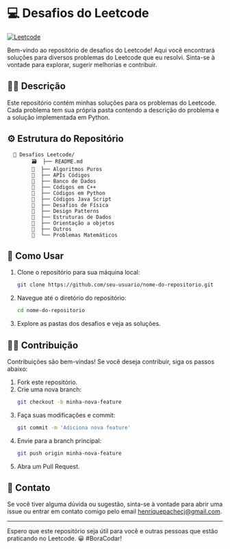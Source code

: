 # 💻 Desafios do Leetcode
[![Leetcode](https://img.shields.io/badge/-Leetcode-FFA116?style=for-the-badge&logo=leetcode&logoColor=white)](https://leetcode.com) &nbsp;

Bem-vindo ao repositório de desafios do Leetcode! Aqui você encontrará soluções para diversos problemas do Leetcode que eu resolvi. Sinta-se à vontade para explorar, sugerir melhorias e contribuir.

## 👨‍💻 Descrição

Este repositório contém minhas soluções para os problemas do Leetcode. Cada problema tem sua própria pasta contendo a descrição do problema e a solução implementada em Python.

## ⚙️ Estrutura do Repositório

      📂 Desafios Leetcode/
            🗃️  ├── README.md
            📁  ├── Algoritmos Puros
            📁  ├── APIs Códigos
            📁  ├── Banco de Dados
            📁  ├── Códigos em C++
            📁  ├── Códigos em Python
            📁  ├── Códigos Java Script
            📁  ├── Desafios de Física
            📁  ├── Design Patterns
            📁  ├── Estruturas de Dados
            📁  ├── Orientação a objetos
            📁  ├── Outros
            📁  └── Problemas Matemáticos


## 🔨 Como Usar

1. Clone o repositório para sua máquina local:
    ```bash
    git clone https://github.com/seu-usuario/nome-do-repositorio.git
    ```

2. Navegue até o diretório do repositório:
    ```bash
    cd nome-do-repositorio
    ```

3. Explore as pastas dos desafios e veja as soluções.

## 🧑‍💻 Contribuição

Contribuições são bem-vindas! Se você deseja contribuir, siga os passos abaixo:

1. Fork este repositório.
2. Crie uma nova branch:
    ```bash
    git checkout -b minha-nova-feature
    ```
3. Faça suas modificações e commit:
    ```bash
    git commit -m 'Adiciona nova feature'
    ```
4. Envie para a branch principal:
    ```bash
    git push origin minha-nova-feature
    ```
5. Abra um Pull Request.

## 📲 Contato

Se você tiver alguma dúvida ou sugestão, sinta-se à vontade para abrir uma issue ou entrar em contato comigo pelo email henriquepachecj@gmail.com.

---

Espero que este repositório seja útil para você e outras pessoas que estão praticando no Leetcode. 😀 #BoraCodar!
